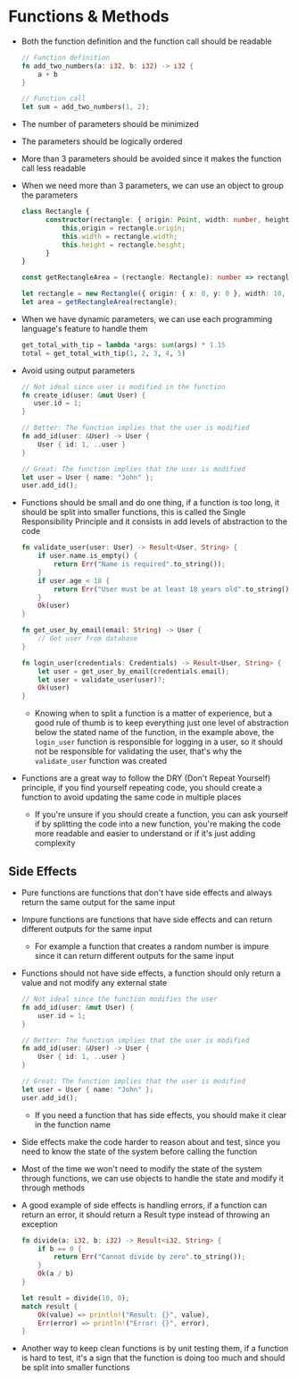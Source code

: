 # Functions & Methods

- Both the function definition and the function call should be readable

  ```RUST
  // Function definition
  fn add_two_numbers(a: i32, b: i32) -> i32 {
      a + b
  }

  // Function call
  let sum = add_two_numbers(1, 2);
  ```

- The number of parameters should be minimized
- The parameters should be logically ordered
- More than 3 parameters should be avoided since it makes the function call less readable
- When we need more than 3 parameters, we can use an object to group the parameters

  ```Typescript
  class Rectangle {
        constructor(rectangle: { origin: Point, width: number, height: number }) {
            this,origin = rectangle.origin;
            this.width = rectangle.width;
            this.height = rectangle.height;
        }
  }

  const getRectangleArea = (rectangle: Rectangle): number => rectangle.width * rectangle.height;

  let rectangle = new Rectangle({ origin: { x: 0, y: 0 }, width: 10, height: 20 });
  let area = getRectangleArea(rectangle);
  ```

- When we have dynamic parameters, we can use each programming language's feature to handle them

  ```Python
  get_total_with_tip = lambda *args: sum(args) * 1.15
  total = get_total_with_tip(1, 2, 3, 4, 5)
  ```

- Avoid using output parameters

  ```RUST
  // Not ideal since user is modified in the function
  fn create_id(user: &mut User) {
     user.id = 1;
  }

  // Better: The function implies that the user is modified
  fn add_id(user: &User) -> User {
      User { id: 1, ..user }
  }

  // Great: The function implies that the user is modified
  let user = User { name: "John" };
  user.add_id();
  ```

- Functions should be small and do one thing, if a function is too long, it should be split into smaller functions, this is called the Single Responsibility Principle and it consists in add levels of abstraction to the code

  ```RUST
  fn validate_user(user: User) -> Result<User, String> {
      if user.name.is_empty() {
          return Err("Name is required".to_string());
      }
      if user.age < 18 {
          return Err("User must be at least 18 years old".to_string());
      }
      Ok(user)
  }

  fn get_user_by_email(email: String) -> User {
      // Get user from database
  }

  fn login_user(credentials: Credentials) -> Result<User, String> {
      let user = get_user_by_email(credentials.email);
      let user = validate_user(user)?;
      Ok(user)
  }
  ```

  - Knowing when to split a function is a matter of experience, but a good rule of thumb is to keep everything just one level of abstraction below the stated name of the function, in the example above, the `login_user` function is responsible for logging in a user, so it should not be responsible for validating the user, that's why the `validate_user` function was created

- Functions are a great way to follow the DRY (Don't Repeat Yourself) principle, if you find yourself repeating code, you should create a function to avoid updating the same code in multiple places
  - If you're unsure if you should create a function, you can ask yourself if by splitting the code into a new function, you're making the code more readable and easier to understand or if it's just adding complexity

## Side Effects

- Pure functions are functions that don't have side effects and always return the same output for the same input
- Impure functions are functions that have side effects and can return different outputs for the same input
  - For example a function that creates a random number is impure since it can return different outputs for the same input
- Functions should not have side effects, a function should only return a value and not modify any external state

  ```RUST
  // Not ideal since the function modifies the user
  fn add_id(user: &mut User) {
      user.id = 1;
  }

  // Better: The function implies that the user is modified
  fn add_id(user: &User) -> User {
      User { id: 1, ..user }
  }

  // Great: The function implies that the user is modified
  let user = User { name: "John" };
  user.add_id();
  ```

  - If you need a function that has side effects, you should make it clear in the function name

- Side effects make the code harder to reason about and test, since you need to know the state of the system before calling the function
- Most of the time we won't need to modify the state of the system through functions, we can use objects to handle the state and modify it through methods
- A good example of side effects is handling errors, if a function can return an error, it should return a Result type instead of throwing an exception

  ```RUST
  fn divide(a: i32, b: i32) -> Result<i32, String> {
      if b == 0 {
          return Err("Cannot divide by zero".to_string());
      }
      Ok(a / b)
  }

  let result = divide(10, 0);
  match result {
      Ok(value) => println!("Result: {}", value),
      Err(error) => println!("Error: {}", error),
  }
  ```

- Another way to keep clean functions is by unit testing them, if a function is hard to test, it's a sign that the function is doing too much and should be split into smaller functions
